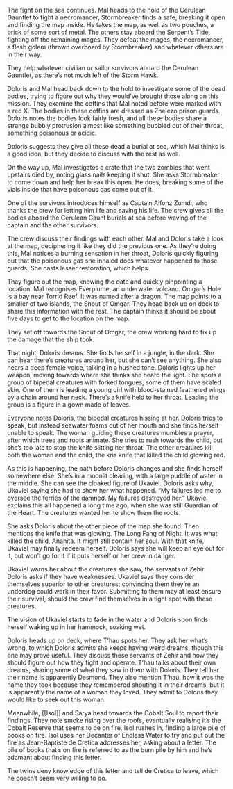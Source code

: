 The fight on the sea continues. Mal heads to the hold of the Cerulean Gauntlet to fight a necromancer, Stormbreaker finds a safe, breaking it open and finding the map inside. He takes the map, as well as two pouches, a brick of some sort of metal. The others stay aboard the Serpent’s Tide, fighting off the remaining mages. They defeat the mages, the necromancer, a flesh golem (thrown overboard by Stormbreaker) and whatever others are in their way. 

They help whatever civilian or sailor survivors aboard the Cerulean Gauntlet, as there’s not much left of the Storm Hawk. 

Doloris and Mal head back down to the hold to investigate some of the dead bodies, trying to figure out why they would’ve brought those along on this mission. They examine the coffins that Mal noted before were marked with a red X. The bodies in these coffins are dressed as Zhelezo prison guards. Doloris notes the bodies look fairly fresh, and all these bodies share a strange bubbly protrusion almost like something bubbled out of their throat, something poisonous or acidic. 

Doloris suggests they give all these dead a burial at sea, which Mal thinks is a good idea, but they decide to discuss with the rest as well.

On the way up, Mal investigates a crate that the two zombies that went upstairs died by, noting glass nails keeping it shut. She asks Stormbreaker to come down and help her break this open. He does, breaking some of the vials inside that have poisonous gas come out of it. 

One of the survivors introduces himself as Captain Alfonz Zumdi, who thanks the crew for letting him life and saving his life. The crew gives all the bodies aboard the Cerulean Gaunt burials at sea before waving of the captain and the other survivors.

The crew discuss their findings with each other. Mal and Doloris take a look at the map, deciphering it like they did the previous one. As they’re doing this, Mal notices a burning sensation in her throat, Doloris quickly figuring out that the poisonous gas she inhaled does whatever happened to those guards. She casts lesser restoration, which helps.

They figure out the map, knowing the date and quickly pinpointing a location. Mal recognises Everplume, an underwater volcano. Omgar’s Hole is a bay near Torrid Reef. It was named after a dragon. The map points to a smaller of two islands, the Snout of Omgar. 
They head back up on deck to share this information with the rest. The captain thinks it should be about five days to get to the location on the map. 

They set off towards the Snout of Omgar, the crew working hard to fix up the damage that the ship took. 

That night, Doloris dreams. She finds herself in a jungle, in the dark. She can hear there’s creatures around her, but she can’t see anything. She also hears a deep female voice, talking in a hushed tone. Doloris lights up her weapon, moving towards where she thinks she heard the light. She spots a group of bipedal creatures with forked tongues, some of them have scaled skin. One of them is leading a young girl with blood-stained feathered wings by a chain around her neck. There’s a knife held to her throat. Leading the group is a figure in a gown made of leaves. 

Everyone notes Doloris, the bipedal creatures hissing at her. Doloris tries to speak, but instead seawater foams out of her mouth and she finds herself unable to speak. The woman guiding these creatures mumbles a prayer, after which trees and roots animate. She tries to rush towards the child, but she’s too late to stop the knife slitting her throat. The other creatures kill both the woman and the child, the kris knife that killed the child glowing red.

As this is happening, the path before Doloris changes and she finds herself somewhere else. She’s in a moonlit clearing, with a large puddle of water in the middle. She can see the cloaked figure of Ukaviel. Doloris asks why, Ukaviel saying she had to show her what happened. “My failures led me to oversee the ferries of the damned. My failures destroyed her.” Ukaviel explains this all happened a long time ago, when she was still Guardian of the Heart. The creatures wanted her to show them the roots. 

She asks Doloris about the other piece of the map she found. Then mentions the knife that was glowing. The Long Fang of Night. It was what killed the child, Anahita. It might still contain her soul. With that knife, Ukaviel may finally redeem herself. Doloris says she will keep an eye out for it, but won’t go for it if it puts herself or her crew in danger.

Ukaviel warns her about the creatures she saw, the servants of Zehir. Doloris asks if they have weaknesses. Ukaviel says they consider themselves superior to other creatures; convincing them they’re an underdog could work in their favor. Submitting to them may at least ensure their survival, should the crew find themselves in a tight spot with these creatures.

The vision of Ukaviel starts to fade in the water and Doloris soon finds herself waking up in her hammock, soaking wet.

Doloris heads up on deck, where T’hau spots her. They ask her what’s wrong, to which Doloris admits she keeps having weird dreams, though this one may prove useful. They discuss these servants of Zehir and how they should figure out how they fight and operate. 
T’hau talks about their own dreams, sharing some of what they saw in them with Doloris. They tell her their name is apparently Desmond. They also mention T’hau, how it was the name they took because they remembered shouting it in their dreams, but it is apparently the name of a woman they loved. They admit to Doloris they would like to seek out this woman. 

Meanwhile, [[Isol]] and Sarya head towards the Cobalt Soul to report their findings. They note smoke rising over the roofs, eventually realising it’s the Cobalt Reserve that seems to be on fire. Isol rushes in, finding a large pile of books on fire. Isol uses her Decanter of Endless Water to try and put out the fire as Jean-Baptiste de Cretica addresses her, asking about a letter. The pile of books that’s on fire is referred to as the burn pile by him and he’s adamant about finding this letter.

The twins deny knowledge of this letter and tell de Cretica to leave, which he doesn’t seem very willing to do. 